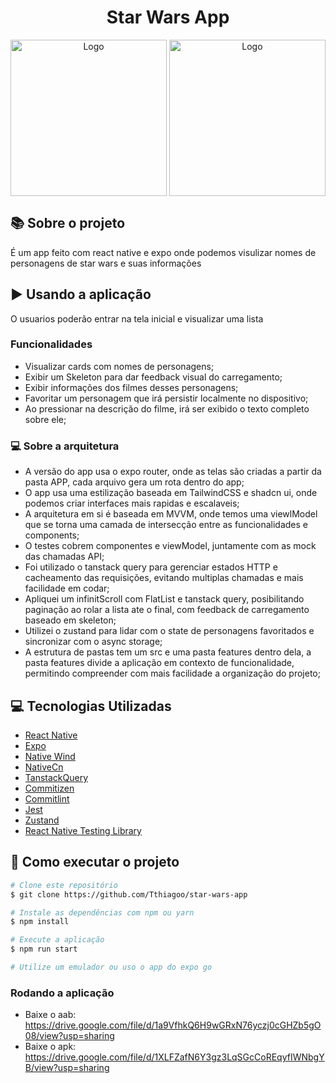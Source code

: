 <h1 align="center" justify="center">
    Star Wars App
  </h1>
  
  <div align="center">
      <img align="center" alt="Logo" title="#logo" width="250px" src="https://github.com/Tthiagoo/star-wars-app/assets/51219408/a97955e2-0f8f-45ad-8baf-1146010fe592">
       <img align="center" alt="Logo" title="#logo" width="250px" src="https://github.com/Tthiagoo/star-wars-app/assets/51219408/00068223-a92e-46c9-a04e-50a8d411f710">

  </div>

  
  ## :books: Sobre o projeto
	
É um app feito com react native e expo onde podemos visulizar nomes de personagens de star wars e suas informações

## :arrow_forward: Usando a aplicação
O usuarios poderão entrar na tela inicial e visualizar uma lista

### Funcionalidades
- Visualizar cards com nomes de personagens;
- Exibir um Skeleton para dar feedback visual do carregamento;
- Exibir informações dos filmes desses personagens;
- Favoritar um personagem que irá persistir localmente no dispositivo;
- Ao pressionar na descrição do filme, irá ser exibido o texto completo sobre ele;

### :computer: Sobre a arquitetura
- A versão do app usa o expo router, onde as telas são criadas a partir da pasta APP, cada arquivo gera um rota dentro do app;
- O app usa uma estilização baseada em TailwindCSS e shadcn ui, onde podemos criar interfaces mais rapidas e escalaveis;
- A arquitetura em si é baseada em MVVM, onde temos uma viewlModel que se torna uma camada de intersecção entre as funcionalidades e components;
- O testes cobrem componentes e viewModel, juntamente com as mock das chamadas API;
- Foi utilizado o tanstack query para gerenciar estados HTTP e cacheamento das requisições, evitando multiplas chamadas e mais facilidade em codar;
- Apliquei um infinitScroll com FlatList e tanstack query, posibilitando paginação ao rolar a lista ate o final, com feedback de carregamento baseado em skeleton;
- Utilizei o zustand para lidar com o state de personagens favoritados e sincronizar com o async storage;
- A estrutura de pastas tem um src e uma pasta features dentro dela, a pasta features divide a aplicação em contexto de funcionalidade, permitindo compreender com mais facilidade a organização do projeto;
  

## :computer: Tecnologias Utilizadas
- [React Native](https://reactnative.dev/)
- [Expo](https://docs.expo.dev/)
- [Native Wind](https://www.nativewind.dev/)
- [NativeCn](https://nativecn.mintlify.app/introduction)
- [TanstackQuery](https://tanstack.com/query/latest)
- [Commitizen](https://github.com/commitizen/cz-cli)
- [Commitlint](https://commitlint.js.org/)
- [Jest](https://jestjs.io/pt-BR/)
- [Zustand](https://zustand-demo.pmnd.rs/)
- [React Native Testing Library](https://testing-library.com/docs/react-native-testing-library/intro/)

## 🚀 Como executar o projeto

```bash
# Clone este repositório
$ git clone https://github.com/Tthiagoo/star-wars-app

# Instale as dependências com npm ou yarn
$ npm install

# Execute a aplicação
$ npm run start

# Utilize um emulador ou uso o app do expo go
```



### Rodando a aplicação
- Baixe o aab: https://drive.google.com/file/d/1a9VfhkQ6H9wGRxN76yczj0cGHZb5gO08/view?usp=sharing
- Baixe o apk: https://drive.google.com/file/d/1XLFZafN6Y3gz3LqSGcCoREqyfIWNbgYB/view?usp=sharing
  
